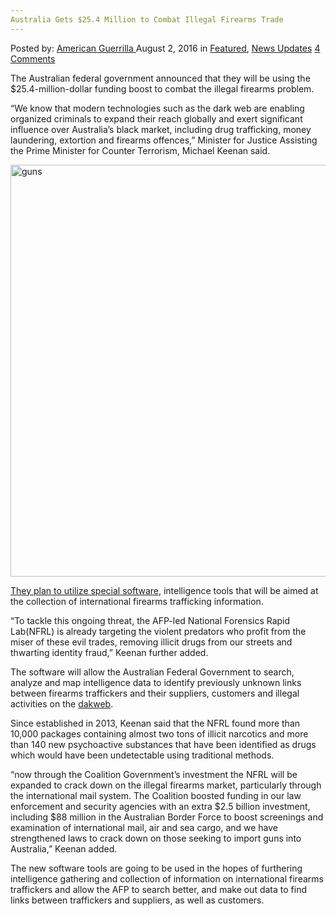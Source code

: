 ```yaml
---
Australia Gets $25.4 Million to Combat Illegal Firearms Trade
---
```

<article class="post-listing post-14993 post type-post status-publish format-standard has-post-thumbnail hentry category-deepdot-news category-news-updates tag-4076 tag-australia tag-combat tag-firearms tag-illegal tag-million tag-trade">
    <div class="post-inner">
    <p class="post-meta">
    <span>Posted by: <a href="https://www.deepdotweb.com/author/americanguerrilla/" title="">American Guerrilla </a></span>
    <span>August 2, 2016</span>
    <span>in <a href="https://www.deepdotweb.com/category/deepdot-news/" rel="category tag">Featured</a>, <a href="https://www.deepdotweb.com/category/news-updates/" rel="category tag">News Updates</a></span>
    <span><a href="https://www.deepdotweb.com/2016/08/02/australia-gets-25-4-million-combat-illegal-firearms-trade/#comments">4 Comments</a></span>
    </p>
    <div class="clear"></div>
    <div class="entry">
    <p>The Australian federal government announced that they will be using the $25.4-million-dollar funding boost to combat the illegal firearms problem.</p>
    <p>“We know that modern technologies such as the dark web are enabling organized criminals to expand their reach globally and exert significant influence over Australia’s black market, including drug trafficking, money laundering, extortion and firearms offences,” Minister for Justice Assisting the Prime Minister for Counter Terrorism, Michael Keenan said.</p>
    <p><a href="https://www.deepdotweb.com/wp-content/uploads/2016/08/guns.jpg"><img class="aligncenter size-full wp-image-14994" src="https://www.deepdotweb.com/wp-content/uploads/2016/08/guns.jpg" alt="guns" width="1126" height="659" srcset="https://www.deepdotweb.com/wp-content/uploads/2016/08/guns.jpg 1126w, https://www.deepdotweb.com/wp-content/uploads/2016/08/guns-300x176.jpg 300w, https://www.deepdotweb.com/wp-content/uploads/2016/08/guns-1024x599.jpg 1024w" sizes="(max-width: 1126px) 100vw, 1126px" /></a></p>
    <p><a href="http://www.gizmodo.com.au/2016/07/australian-police-targeting-darkweb-firearm-sales-with-25-4-million-funding-boost/">They plan to utilize special software</a>, intelligence tools that will be aimed at the collection of international firearms trafficking information.</p>
    <p>“To tackle this ongoing threat, the AFP-led National Forensics Rapid Lab(NFRL) is already targeting the violent predators who profit from the miser of these evil trades, removing illicit drugs from our streets and thwarting identity fraud,” Keenan further added.</p>
    <p>The software will allow the Australian Federal Government to search, analyze and map intelligence data to identify previously unknown links between firearms traffickers and their suppliers, customers and illegal activities on the <a href="https://www.deepdotweb.com/dark-net-market-comparison-chart/">dakweb</a>.</p>
    <p>Since established in 2013, Keenan said that the NFRL found more than 10,000 packages containing almost two tons of illicit narcotics and more than 140 new psychoactive substances that have been identified as drugs which would have been undetectable using traditional methods.</p>
    <p>“now through the Coalition Government’s investment the NFRL will be expanded to crack down on the illegal firearms market, particularly through the international mail system. The Coalition boosted funding in our law enforcement and security agencies with an extra $2.5 billion investment, including $88 million in the Australian Border Force to boost screenings and examination of international mail, air and sea cargo, and we have strengthened laws to crack down on those seeking to import guns into Australia,” Keenan added.</p>
    <p>The new software tools are going to be used in the hopes of furthering intelligence gathering and collection of information on international firearms traffickers and allow the AFP to search better, and make out data to find links between traffickers and suppliers, as well as customers.</p>
    </div>
    <span style="display:none"><a href="https://www.deepdotweb.com/tag/254/" rel="tag">254</a> <a href="https://www.deepdotweb.com/tag/australia/" rel="tag">australia</a> <a href="https://www.deepdotweb.com/tag/combat/" rel="tag">combat</a> <a href="https://www.deepdotweb.com/tag/firearms/" rel="tag">firearms</a> <a href="https://www.deepdotweb.com/tag/illegal/" rel="tag">illegal</a> <a href="https://www.deepdotweb.com/tag/million/" rel="tag">million</a> <a href="https://www.deepdotweb.com/tag/trade/" rel="tag">trade</a></span> <span style="display:none" class="updated">2016-08-02</span>
    <div style="display:none" class="vcard author" itemprop="author" itemscope itemtype="http://schema.org/Person"><strong class="fn" itemprop="name"><a href="https://www.deepdotweb.com/author/americanguerrilla/" title="Posts by American Guerrilla" rel="author">American Guerrilla</a></strong></div>
    </div>
</article>

